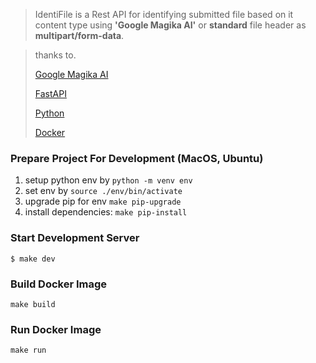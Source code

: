
> IdentiFile is a Rest API for identifying submitted file based on it content type using **'Google Magika AI'** or **standard** file header as **multipart/form-data**.

>thanks to.
> 
> [Google Magika AI](https://github.com/google/magika)
>
> [FastAPI](https://fastapi.tiangolo.com/)
>
> [Python](https://www.python.org/)
>
> [Docker](https://www.docker.com/)


### Prepare Project For Development (MacOS, Ubuntu)

1. setup python env by `python -m venv env`
2. set env by `source ./env/bin/activate`
3. upgrade pip for env `make pip-upgrade`
4. install dependencies: `make pip-install`

### Start Development Server
`$ make dev`

### Build Docker Image
`make build`

### Run Docker Image
`make run`